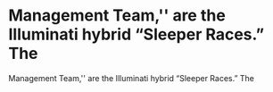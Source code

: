 # Management Team,'' are the Illuminati hybrid “Sleeper Races.” The

Management Team,'' are the Illuminati hybrid “Sleeper Races.” The